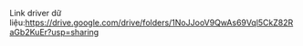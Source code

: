 Link driver dữ liệu:https://drive.google.com/drive/folders/1NoJJooV9QwAs69Vql5CkZ82RaGb2KuEr?usp=sharing 
